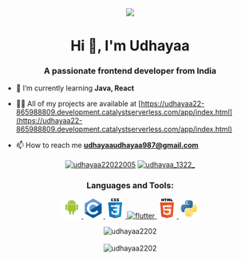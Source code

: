 <div align="center">
    <img src="https://camo.githubusercontent.com/4c3fd71b359cd5dfadc21247cde8f16ecbe5d41db8ac79ef28e3091ab02a8bef/68747470733a2f2f6d69722d73332d63646e2d63662e626568616e63652e6e65742f70726f6a6563745f6d6f64756c65732f6d61785f313230302f3831626234623136353638343031392e363430623630333864313333652e676966" width="800">
</div>
<h1 align="center">Hi 👋, I'm Udhayaa</h1>
<h3 align="center">A passionate frontend developer from India</h3>
<!---<p align="left"> <a href="https://github.com/ryo-ma/github-profile-trophy"><img src="https://github-profile-trophy.vercel.app/?username=udhayaa2202" alt="udhayaa2202" /></a> </p>--->

- 🌱 I’m currently learning **Java, React**

- 👨‍💻 All of my projects are available at [https://udhayaa22-865988809.development.catalystserverless.com/app/index.html](https://udhayaa22-865988809.development.catalystserverless.com/app/index.html)

- 📫 How to reach me **udhayaaudhayaa987@gmail.com**

<!---<h3 align="left">Connect with me:</h3>-->
<p align="center">
<a href="https://linkedin.com/in/udhayaa22022005" target="blank"><img align="center" src="https://raw.githubusercontent.com/rahuldkjain/github-profile-readme-generator/master/src/images/icons/Social/linked-in-alt.svg" alt="udhayaa22022005" height="30" width="40" /></a>
<a href="https://instagram.com/udhayaa_1322_" target="blank"><img align="center" src="https://raw.githubusercontent.com/rahuldkjain/github-profile-readme-generator/master/src/images/icons/Social/instagram.svg" alt="udhayaa_1322_" height="30" width="40" /></a>
</p>

<h3 align="center">Languages and Tools:</h3>
<p align="center"> <a href="https://developer.android.com" target="_blank" rel="noreferrer"> <img src="https://raw.githubusercontent.com/devicons/devicon/master/icons/android/android-original-wordmark.svg" alt="android" width="40" height="40"/> </a> <a href="https://www.cprogramming.com/" target="_blank" rel="noreferrer"> <img src="https://raw.githubusercontent.com/devicons/devicon/master/icons/c/c-original.svg" alt="c" width="40" height="40"/> </a> <a href="https://www.w3schools.com/css/" target="_blank" rel="noreferrer"> <img src="https://raw.githubusercontent.com/devicons/devicon/master/icons/css3/css3-original-wordmark.svg" alt="css3" width="40" height="40"/> </a> <a href="https://flutter.dev" target="_blank" rel="noreferrer"> <img src="https://www.vectorlogo.zone/logos/flutterio/flutterio-icon.svg" alt="flutter" width="40" height="40"/> </a> <a href="https://www.w3.org/html/" target="_blank" rel="noreferrer"> <img src="https://raw.githubusercontent.com/devicons/devicon/master/icons/html5/html5-original-wordmark.svg" alt="html5" width="40" height="40"/> </a> <a href="https://www.python.org" target="_blank" rel="noreferrer"> <img src="https://raw.githubusercontent.com/devicons/devicon/master/icons/python/python-original.svg" alt="python" width="40" height="40"/> </a> </p>

<div align="center">
    <img src="https://github-readme-stats.vercel.app/api/top-langs?username=udhayaa2202&show_icons=true&locale=en&layout=compact" alt="udhayaa2202" />
</div>

<br>

<div align="center">
    <img src="https://github-readme-stats.vercel.app/api?username=udhayaa2202&show_icons=true&locale=en" alt="udhayaa2202" />
</div>


<!--<p><img align="center" src="https://github-readme-streak-stats.herokuapp.com/?user=udhayaa2202&" alt="udhayaa2202" /></p>--->
